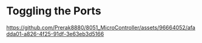 # Toggling the Ports



https://github.com/Prerak8880/8051_MicroController/assets/96664052/afadda01-a826-4f25-91df-3e63eb3d5166

